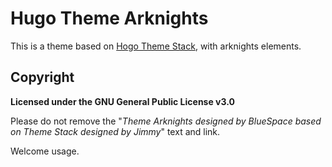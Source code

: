 # Hugo Theme Arknights

This is a theme based on [Hogo Theme Stack](https://github.com/CaiJimmy/hugo-theme-stack), with arknights elements.

## Copyright

**Licensed under the GNU General Public License v3.0**

Please do not remove the "*Theme Arknights designed by BlueSpace based on Theme Stack designed by Jimmy*" text and link.

Welcome usage.
